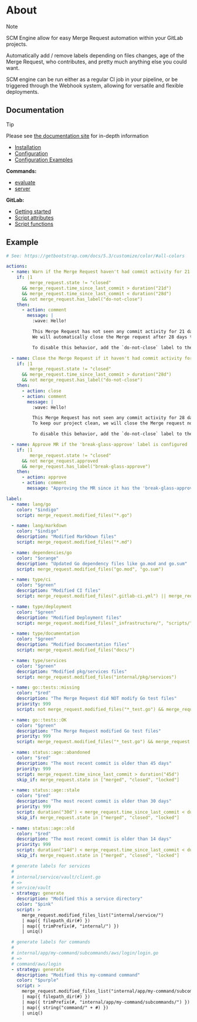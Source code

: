 # About

> [!NOTE]
> SCM Engine allow for easy Merge Request automation within your GitLab projects.
>
> Automatically add / remove labels depending on files changes, age of the Merge Request, who contributes,
> and pretty much anything else you could want.
>
> SCM engine can be run either as a regular CI job in your pipeline, or be triggered through the Webhook system, allowing for versatile and flexible deployments.

## Documentation

> [!TIP]
> Please see [the documentation site](https://jippi.github.io/scm-engine/) for in-depth information
>
> * [Installation](https://jippi.github.io/scm-engine/install/)
> * [Configuration](https://jippi.github.io/scm-engine/configuration/)
> * [Configuration Examples](https://jippi.github.io/scm-engine/configuration/examples/)
>
> **Commands:**
>
> * [evaluate](https://jippi.github.io/scm-engine/commands/evaluate/)
> * [server](https://jippi.github.io/scm-engine/commands/server/)
>
> **GitLab:**
>
> * [Getting started](https://jippi.github.io/scm-engine/gitlab/setup/)
> * [Script attributes](https://jippi.github.io/scm-engine/gitlab/script-attributes/)
> * [Script functions](https://jippi.github.io/scm-engine/gitlab/script-functions/)

## Example

```yaml
# See: https://getbootstrap.com/docs/5.3/customize/color/#all-colors

actions:
  - name: Warn if the Merge Request haven't had commit activity for 21 days and will be closed
    if: |1
         merge_request.state != "closed"
      && merge_request.time_since_last_commit > duration("21d")
      && merge_request.time_since_last_commit < duration("28d")
      && not merge_request.has_label("do-not-close")
    then:
      - action: comment
        message: |
          :wave: Hello!

          This Merge Request has not seen any commit activity for 21 days.
          We will automatically close the Merge request after 28 days to keep our project clean.

          To disable this behavior, add the `do-not-close` label to the Merge Request in the right menu or add a comment with `/label ~"do-not-close"`.

  - name: Close the Merge Request if it haven't had commit activity for 28 days
    if: |1
         merge_request.state != "closed"
      && merge_request.time_since_last_commit > duration("28d")
      && not merge_request.has_label("do-not-close")
    then:
      - action: close
      - action: comment
        message: |
          :wave: Hello!

          This Merge Request has not seen any commit activity for 28 days.
          To keep our project clean, we will close the Merge request now.

          To disable this behavior, add the `do-not-close` label to the Merge Request in the right menu or add a comment with `/label ~"do-not-close"`.

  - name: Approve MR if the 'break-glass-approve' label is configured
    if: |1
         merge_request.state != "closed"
      && not merge_request.approved
      && merge_request.has_label("break-glass-approve")
    then:
      - action: approve
      - action: comment
        message: "Approving the MR since it has the 'break-glass-approve' label. Talk to ITGC about this!"

label:
  - name: lang/go
    color: "$indigo"
    script: merge_request.modified_files("*.go")

  - name: lang/markdown
    color: "$indigo"
    description: "Modified MarkDown files"
    script: merge_request.modified_files("*.md")

  - name: dependencies/go
    color: "$orange"
    description: "Updated Go dependency files like go.mod and go.sum"
    script: merge_request.modified_files("go.mod", "go.sum")

  - name: type/ci
    color: "$green"
    description: "Modified CI files"
    script: merge_request.modified_files(".gitlab-ci.yml") || merge_request.modified_files("build/")

  - name: type/deployment
    color: "$green"
    description: "Modified Deployment files"
    script: merge_request.modified_files("_infrastructure/", "scripts/", "configs/")

  - name: type/documentation
    color: "$green"
    description: "Modified Documentation files"
    script: merge_request.modified_files("docs/")

  - name: type/services
    color: "$green"
    description: "Modified pkg/services files"
    script: merge_request.modified_files("internal/pkg/services")

  - name: go::tests::missing
    color: "$red"
    description: "The Merge Request did NOT modify Go test files"
    priority: 999
    script: not merge_request.modified_files("*_test.go") && merge_request.modified_files("*.go")

  - name: go::tests::OK
    color: "$green"
    description: "The Merge Request modified Go test files"
    priority: 999
    script: merge_request.modified_files("*_test.go") && merge_request.modified_files("*.go")

  - name: status::age::abandoned
    color: "$red"
    description: "The most recent commit is older than 45 days"
    priority: 999
    script: merge_request.time_since_last_commit > duration("45d")
    skip_if: merge_request.state in ["merged", "closed", "locked"]

  - name: status::age::stale
    color: "$red"
    description: "The most recent commit is older than 30 days"
    priority: 999
    script: duration("30d") < merge_request.time_since_last_commit < duration("45d")
    skip_if: merge_request.state in ["merged", "closed", "locked"]

  - name: status::age::old
    color: "$red"
    description: "The most recent commit is older than 14 days"
    priority: 999
    script: duration("14d") < merge_request.time_since_last_commit < duration("30d")
    skip_if: merge_request.state in ["merged", "closed", "locked"]

  # generate labels for services
  #
  # internal/service/vault/client.go
  # =>
  # service/vault
  - strategy: generate
    description: "Modified this a service directory"
    color: "$pink"
    script: >
      merge_request.modified_files_list("internal/service/")
      | map({ filepath_dir(#) })
      | map({ trimPrefix(#, "internal/") })
      | uniq()

  # generate labels for commands
  #
  # internal/app/my-command/subcommands/aws/login/login.go
  # =>
  # command/aws/login
  - strategy: generate
    description: "Modified this my-command command"
    color: "$purple"
    script: >
      merge_request.modified_files_list("internal/app/my-command/subcommands/")
      | map({ filepath_dir(#) })
      | map({ trimPrefix(#, "internal/app/my-command/subcommands/") })
      | map({ string("command/" + #) })
      | uniq()
```
